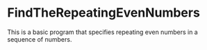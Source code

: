 # FindTheRepeatingEvenNumbers
This is a basic program that specifies repeating even numbers in a sequence of numbers.
